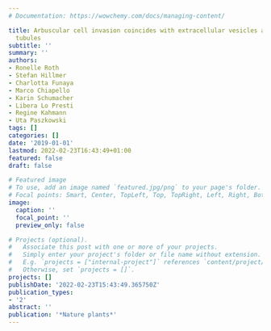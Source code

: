 ```yaml
---
# Documentation: https://wowchemy.com/docs/managing-content/

title: Arbuscular cell invasion coincides with extracellular vesicles and membrane
  tubules
subtitle: ''
summary: ''
authors:
- Ronelle Roth
- Stefan Hillmer
- Charlotta Funaya
- Marco Chiapello
- Karin Schumacher
- Libera Lo Presti
- Regine Kahmann
- Uta Paszkowski
tags: []
categories: []
date: '2019-01-01'
lastmod: 2022-02-23T16:43:49+01:00
featured: false
draft: false

# Featured image
# To use, add an image named `featured.jpg/png` to your page's folder.
# Focal points: Smart, Center, TopLeft, Top, TopRight, Left, Right, BottomLeft, Bottom, BottomRight.
image:
  caption: ''
  focal_point: ''
  preview_only: false

# Projects (optional).
#   Associate this post with one or more of your projects.
#   Simply enter your project's folder or file name without extension.
#   E.g. `projects = ["internal-project"]` references `content/project/deep-learning/index.md`.
#   Otherwise, set `projects = []`.
projects: []
publishDate: '2022-02-23T15:43:49.365750Z'
publication_types:
- '2'
abstract: ''
publication: '*Nature plants*'
---
```


